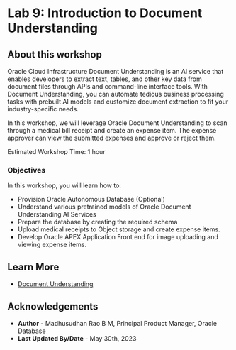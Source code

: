 # Lab 9: Introduction to Document Understanding

## About this workshop 

Oracle Cloud Infrastructure Document Understanding is an AI service that enables developers to extract text, tables, and other key data from document files through APIs and command-line interface tools. With Document Understanding, you can automate tedious business processing tasks with prebuilt AI models and customize document extraction to fit your industry-specific needs.

In this workshop, we will leverage Oracle Document Understanding to scan through a medical bill receipt and create an expense item. The expense approver can view the submitted expenses and approve or reject them. 

Estimated Workshop Time: 1 hour

### Objectives
 
In this workshop, you will learn how to:

* Provision Oracle Autonomous Database (Optional)
* Understand various pretrained models of Oracle Document Understanding AI Services
* Prepare the database by creating the required schema
* Upload medical receipts to Object storage and create expense items.
* Develop Oracle APEX Application Front end for image uploading and viewing expense items.
  
## Learn More
 
* [Document Understanding](https://docs.oracle.com/en-us/iaas/document-understanding/document-understanding/using/home.htm) 

## Acknowledgements

* **Author** - Madhusudhan Rao B M, Principal Product Manager, Oracle Database 
* **Last Updated By/Date** - May 30th, 2023
